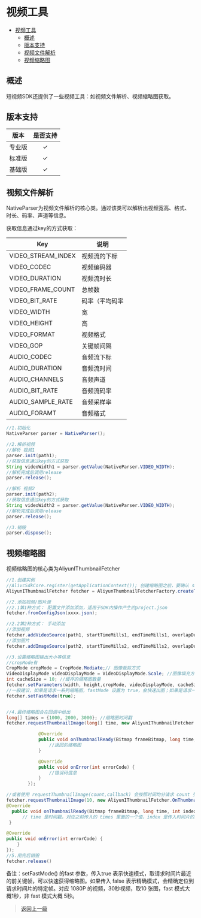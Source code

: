 # 视频工具

- [视频工具](#视频工具)
  - [概述](#概述)
  - [版本支持](#版本支持)
  - [视频文件解析](#视频文件解析)
  - [视频缩略图](#视频缩略图)

## 概述

短视频SDK还提供了一些视频工具：如视频文件解析、视频缩略图获取。

## 版本支持

|  版本  | 是否支持 |
| :----: | :------: |
| 专业版 |    ✓     |
| 标准版 |    ✓     |
| 基础版 |    ✓     |

## 视频文件解析

NativeParser为视频文件解析的核心类。通过该类可以解析出视频宽高、格式、时长、码率、声道等信息。

获取信息通过key的方式获取：

| Key                | 说明           |
| ------------------ | -------------- |
| VIDEO_STREAM_INDEX | 视频流的下标   |
| VIDEO_CODEC        | 视频编码器     |
| VIDEO_DURATION     | 视频流时长     |
| VIDEO_FRAME_COUNT  | 总帧数         |
| VIDEO_BIT_RATE     | 码率（平均码率 |
| VIDEO_WIDTH        | 宽             |
| VIDEO_HEIGHT       | 高             |
| VIDEO_FORMAT       | 视频格式       |
| VIDEO_GOP          | 关键帧间隔     |
| AUDIO_CODEC        | 音频流下标     |
| AUDIO_DURATION     | 音频流时间     |
| AUDIO_CHANNELS     | 音频声道     |
| AUDIO_BIT_RATE     | 音频流码率       |
| AUDIO_SAMPLE_RATE  | 音频采样率     |
| AUDIO_FORAMT       | 音频格式       |

```Java
//1.初始化
NativeParser parser = NativeParser();

//2.解析视频
//解析 视频1
parser.init(path1);
//获取信息通过key的方式获取
String videoWidth1 = parser.getValue(NativeParser.VIDEO_WIDTH);
//解析完成后调用release
parser.release();

//解析 视频2
parser.init(path2);
//获取信息通过key的方式获取
String videoWidth2 = parser.getValue(NativeParser.VIDEO_WIDTH);
//解析完成后调用release
parser.release();

//3.销毁
parser.dispose();

```

## 视频缩略图

视频缩略图的核心类为AliyunIThumbnailFetcher

```Java
//1.创建实例
//AlivcSdkCore.register(getApplicationContext()); 创建缩略图之前，要确认 sdk 有进行初始化
AliyunIThumbnailFetcher fetcher = AliyunThumbnailFetcherFactory.createThumbnailFetcher();

//2.添加视频/图片源
//2.1第1种方式： 配置文件添加添加，适用于SDK内操作产生的project.json
fetcher.fromConfigJson(xxxx.json);

//2.2第2种方式： 手动添加
//添加视频
fetcher.addVideoSource(path1, startTimeMills1, endTimeMills1, overlapDurationMills1);
//添加图片
fetcher.addImageSource(path2, startTimeMills2, endTimeMills2, overlapDurationMills2);

//3.设置缩略图输出大小等信息
//cropMode有
CropMode cropMode = CropMode.Mediate;// 图像裁剪方式
VideoDisplayMode videoDisplayMode = VideoDisplayMode.Scale; //图像填充方式
int cacheSize = 10; //缓存的缩略图数量
fetcher.setParameters(width, height,cropMode, videoDisplayMode, cacheSize);
//一般建议，如果是请求一系列缩略图，fastMode 设置为 true，会快速出图；如果是请求一张或者需要精确地时间点的缩略图，可以设置为 false。
fetcher.setFastMode(true);


//4.最终缩略图会在回调中给出
long[] times = {1000, 2000, 3000}; //缩略图时间戳
fetcher.requestThumbnailImage(long[] time, new AliyunIThumbnailFetcher.OnThumbnailCompletion() {

            @Override
            public void onThumbnailReady(Bitmap frameBitmap, long time,int index) {
                //返回的缩略图
            }

            @Override
            public void onError(int errorCode) {
                //错误码信息
            }
        });

//或者使用 requestThumbnailImage(count,callback) 会按照时间均分请求 count 张数的缩略图
fetcher.requestThumbnailImage(10, new AliyunIThumbnailFetcher.OnThumbnailCompletion() {
@Override
  public void onThumbnailReady(Bitmap frameBitmap, long time, int index) {
      // time 是时间戳，对应之前传入的 times 里面的一个值，index 是传入时间片的数组下标
 }

@Override
public void onError(int errorCode) {
    }
});
//5.用完后销毁
fetcher.release()

```



备注：setFastMode() 的fast 参数，传入true 表示快速模式，取请求时间片最近的前关键帧，可以快速获得缩略图。如果传入 false 表示精确模式，会精确定位到请求时间片的特定帧。对应 1080P 的视频，30秒视频，取10 张图，fast 模式大概1秒，非 fast 模式大概 5秒。

>[返回上一级](../README.md)